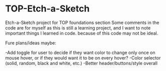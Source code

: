# TOP-Etch-a-Sketch
Etch-a-Sketch project for TOP foundations section
Some comments in the code are for myself as this is still a learning project, and I want to note important things I learned in code. because of this code may not be ideal.

Fure plans/ideas maybe:

-Add toggle for user to decide if they want color to change only once on mouse hover, or if they would want it to be on every hover?
-Color selector (solid, random, black and white, etc.)
-Better header/buttons/style overall